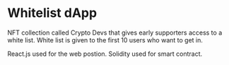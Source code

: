 # Whitelist dApp

NFT collection called Crypto Devs that gives early supporters access to a white list.
White list is given to the first 10 users who want to get in.

React.js used for the web postion.
Solidity used for smart contract.
<!--
Tested, compiled and deployed locally using Hardhat and OpenZeppelin

Deployed on Rinkeby test network. Contract Address: 

To view contract visit: -->